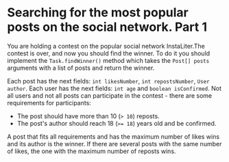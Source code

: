 # Searching for the most popular posts on the social network. Part 1

You are holding a contest on the popular social network InstaLiter.The contest is over, and now you should find the
winner. To do it you should implement the `Task.findWinner()` method which takes the `Post[] posts` arguments with a
list of posts and return the winner.

Each post has the next fields: `int likesNumber`, `int repostsNumber`, `User author`. Each user has the next fields:
`int age` and `boolean isConfirmed`. Not all users and not all posts can participate in the contest - there are some
requirements for participants:

* The post should have more than 10 (`> 10`) reposts.
* The post's author should reach 18 (`>= 18`) years old and be confirmed.

A post that fits all requirements and has the maximum number of likes wins and its author is the winner. If there are
several posts with the same number of likes, the one with the maximum number of reposts wins.
